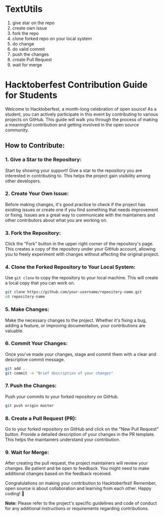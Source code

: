 # TextUtils



 1. give star on the repo
 2. create own issue
 3. fork the repo
 4. clone forked repo on your local system
 5. do change
 6. do valid commit
 7. push the changes
 8. create Pull Request
 9. wait for merge


# Hacktoberfest Contribution Guide for Students

Welcome to Hacktoberfest, a month-long celebration of open source! As a student, you can actively participate in this event by contributing to various projects on GitHub. This guide will walk you through the process of making a meaningful contribution and getting involved in the open source community.

## How to Contribute:

### 1. Give a Star to the Repository:
Start by showing your support! Give a star to the repository you are interested in contributing to. This helps the project gain visibility among other developers.

### 2. Create Your Own Issue:
Before making changes, it's good practice to check if the project has existing issues or create one if you find something that needs improvement or fixing. Issues are a great way to communicate with the maintainers and other contributors about what you are working on.

### 3. Fork the Repository:
Click the "Fork" button in the upper right corner of the repository's page. This creates a copy of the repository under your GitHub account, allowing you to freely experiment with changes without affecting the original project.

### 4. Clone the Forked Repository to Your Local System:
Use `git clone` to copy the repository to your local machine. This will create a local copy that you can work on.

```bash
git clone https://github.com/your-username/repository-name.git
cd repository-name
```

### 5. Make Changes:
Make the necessary changes to the project. Whether it's fixing a bug, adding a feature, or improving documentation, your contributions are valuable.

### 6. Commit Your Changes:
Once you've made your changes, stage and commit them with a clear and descriptive commit message.

```bash
git add .
git commit -m "Brief description of your changes"
```

### 7. Push the Changes:
Push your commits to your forked repository on GitHub.

```bash
git push origin master
```

### 8. Create a Pull Request (PR):
Go to your forked repository on GitHub and click on the "New Pull Request" button. Provide a detailed description of your changes in the PR template. This helps the maintainers understand your contribution.

### 9. Wait for Merge:
After creating the pull request, the project maintainers will review your changes. Be patient and be open to feedback. You might need to make additional changes based on the feedback received.

Congratulations on making your contribution to Hacktoberfest! Remember, open source is about collaboration and learning from each other. Happy coding! 🚀

**Note:** Please refer to the project's specific guidelines and code of conduct for any additional instructions or requirements regarding contributions.
